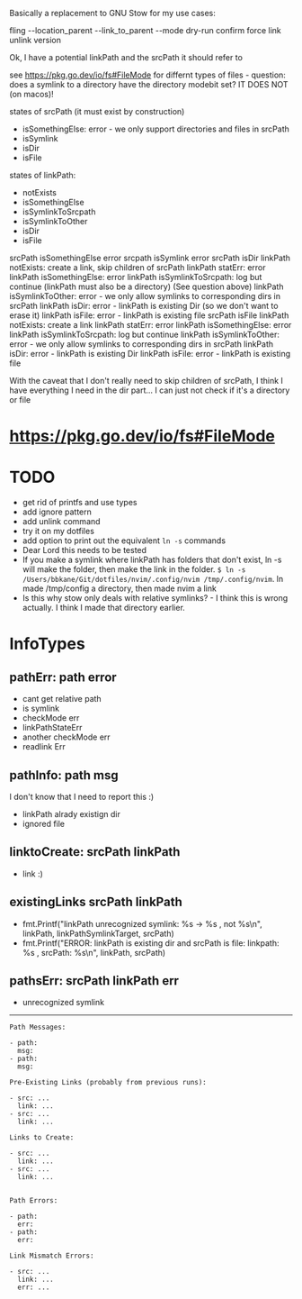Basically a replacement to GNU Stow for my use cases:

fling
    --location_parent
    --link_to_parent
    --mode dry-run confirm force
    link
    unlink
    version

Ok, I have a potential linkPath and the srcPath it should refer to

see https://pkg.go.dev/io/fs#FileMode for differnt types of files - question: does a symlink to a directory have the directory modebit set? IT DOES NOT (on macos)!

states of srcPath (it must exist by construction)
- isSomethingElse: error - we only support directories and files in srcPath
- isSymlink
- isDir
- isFile

states of linkPath:
- notExists
- isSomethingElse
- isSymlinkToSrcpath
- isSymlinkToOther
- isDir
- isFile

srcPath isSomethingElse
    error
srcpath isSymlink
    error
srcPath isDir
    linkPath notExists: create a link, skip children of srcPath
    linkPath statErr: error
    linkPath isSomethingElse: error
    linkPath isSymlinkToSrcpath: log but continue (linkPath must also be a directory) (See question above)
    linkPath isSymlinkToOther: error - we only allow symlinks to corresponding dirs in srcPath
    linkPath isDir: error -  linkPath is existing Dir (so we don't want to erase it)
    linkPath isFile: error - linkPath is existing file
srcPath isFile
    linkPath notExists: create a link
    linkPath statErr: error
    linkPath isSomethingElse: error
    linkPath isSymlinkToSrcpath: log but continue
    linkPath isSymlinkToOther: error - we only allow symlinks to corresponding dirs in srcPath
    linkPath isDir: error - linkPath is existing Dir
    linkPath isFile: error - linkPath is existing file

With the caveat that I don't really need to skip children of srcPath, I think I have everything I need in the dir part... I can just not check if it's a directory or file


# https://pkg.go.dev/io/fs#FileMode


# TODO

- get rid of printfs and use types
- add ignore pattern
- add unlink command
- try it on my dotfiles
- add option to print out the equivalent `ln -s` commands
- Dear Lord this needs to be tested
- If you make a symlink where linkPath has folders that don't exist, ln -s will make the folder, then make the link in the folder. `$ ln -s /Users/bbkane/Git/dotfiles/nvim/.config/nvim /tmp/.config/nvim`. ln made /tmp/config a directory, then made nvim a link
- Is this why stow only deals with relative symlinks? - I think this is wrong actually. I think I made that directory earlier.

# InfoTypes

## pathErr: path error

- cant get relative path
- is symlink
- checkMode err
- linkPathStateErr
- another checkMode err
- readlink Err

## pathInfo: path msg

I don't know that I need to report this :)

- linkPath alrady existign dir
- ignored file

## linktoCreate: srcPath linkPath

- link :)

## existingLinks srcPath linkPath

- fmt.Printf("linkPath unrecognized symlink: %s -> %s , not %s\n", linkPath, linkPathSymlinkTarget, srcPath)
- fmt.Printf("ERROR: linkPath is existing dir and srcPath is file: linkpath: %s , srcPath: %s\n", linkPath, srcPath)


## pathsErr: srcPath linkPath err

- unrecognized symlink

---

```
Path Messages:

- path:
  msg:
- path:
  msg:

Pre-Existing Links (probably from previous runs):

- src: ...
  link: ...
- src: ...
  link: ...

Links to Create:

- src: ...
  link: ...
- src: ...
  link: ...


Path Errors:

- path:
  err:
- path:
  err:

Link Mismatch Errors:

- src: ...
  link: ...
  err: ...
```
